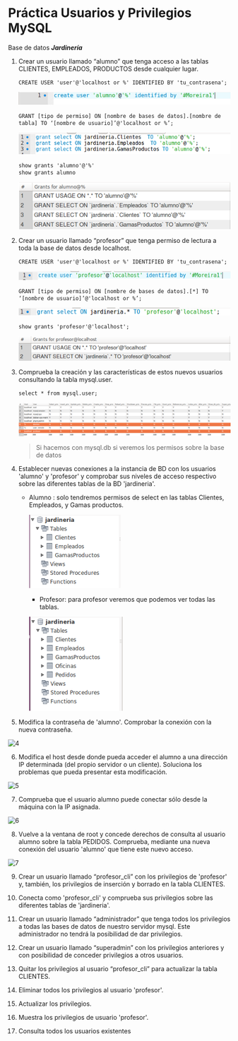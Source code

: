 # Práctica Usuarios y Privilegios MySQL

Base de datos ***Jardinería***

1. Crear un usuario llamado “alumno” que tenga acceso a las tablas CLIENTES, EMPLEADOS, PRODUCTOS desde cualquier lugar.

    ~~~
    CREATE USER 'user'@'localhost or %' IDENTIFIED BY 'tu_contrasena';
    ~~~
    ![1](./img/1.0.png)
    ~~~
    GRANT [tipo de permiso] ON [nombre de bases de datos].[nombre de tabla] TO ‘[nombre de usuario]’@'localhost or %’;
    ~~~

    ![1](./img/1.1.png)

    ~~~
    show grants 'alumno'@'%'
    show grants alumno
    ~~~

    ![1.2](./img/1.2.png)

2. Crear un usuario llamado “profesor” que tenga permiso de lectura a toda la base de datos desde localhost.

    ~~~
    CREATE USER 'user'@'localhost or %' IDENTIFIED BY 'tu_contrasena';
    ~~~

    ![2](./img/2.0.png)

    ~~~
    GRANT [tipo de permiso] ON [nombre de bases de datos].[*] TO ‘[nombre de usuario]’@'localhost or %’;
    ~~~

    ![2.1](./img/2.1.png)

    ~~~
    show grants 'profesor'@'localhost';
    ~~~

    ![2.2](./img/2.2.png)

3. Comprueba la creación y las características de estos nuevos usuarios consultando la tabla mysql.user.

    ~~~
    select * from mysql.user;
    ~~~

    ![3](./img/3.0.png)

    > Si hacemos con mysql.db si veremos los permisos sobre la base de datos

4. Establecer nuevas conexiones a la instancia de BD con los usuarios 'alumno' y 'profesor' y comprobar sus niveles de acceso respectivo sobre las diferentes tablas de la BD 'jardineria'.

    - Alumno : solo tendremos permisos de select en las tablas Clientes, Empleados, y Gamas productos.

      ![4](./img/4.0.png)

      - Profesor: para profesor veremos que podemos ver todas las tablas.

      ![4.1](./img/4.1.png)

5. Modifica la contraseña de 'alumno'. Comprobar la conexión con la nueva contraseña.

  ![4](./img/4.png)

6. Modifica el host desde donde pueda acceder el alumno a una dirección IP determinada (del propio servidor o un cliente). Soluciona los problemas que pueda presentar esta modificación.

  ![5](./img/5.png)

7. Comprueba que el usuario alumno puede conectar sólo desde la máquina con la IP asignada.

  ![6](./img/6.png)

8. Vuelve a la ventana de root y concede derechos de consulta al usuario alumno sobre la tabla PEDIDOS. Comprueba, mediante una nueva conexión del usuario 'alumno' que tiene este nuevo acceso.

  ![7](./img/7.png)

9. Crear un usuario llamado “profesor_cli” con los privilegios de 'profesor' y, también, los privilegios de inserción y borrado en la tabla CLIENTES.



10. Conecta como 'profesor_cli' y comprueba sus privilegios sobre las diferentes tablas de 'jardineria'.



11. Crear un usuario llamado “administrador” que tenga todos los privilegios a todas las bases de datos de nuestro servidor mysql. Este administrador no tendrá la posibilidad de dar privilegios.



12. Crear un usuario llamado “superadmin” con los privilegios anteriores y con posibilidad de conceder privilegios a otros usuarios.



13. Quitar los privilegios al usuario “profesor_cli” para actualizar la tabla CLIENTES.



14. Eliminar todos los privilegios al usuario 'profesor'.



15. Actualizar los privilegios.



16. Muestra los privilegios de usuario 'profesor'.



17. Consulta todos los usuarios existentes

